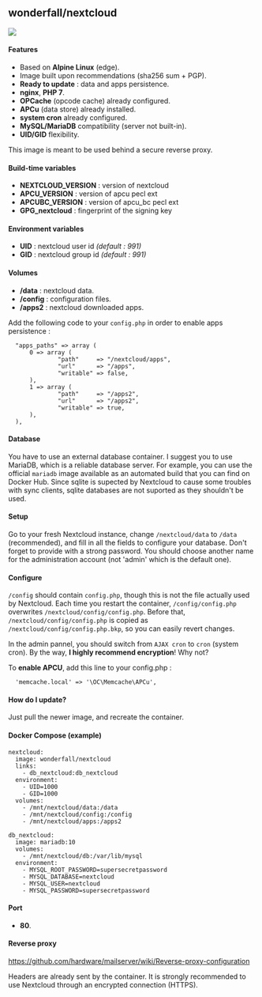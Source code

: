 ## wonderfall/nextcloud

![](https://pix.schrodinger.io/lwq5gNX5/mSPk3B7c.png)

#### Features
- Based on **Alpine Linux** (edge).
- Image built upon recommendations (sha256 sum + PGP).
- **Ready to update** : data and apps persistence.
- **nginx**, **PHP 7**.
- **OPCache** (opcode cache) already configured.
- **APCu** (data store) already installed.
- **system cron** already configured.
- **MySQL/MariaDB** compatibility (server not built-in).
- **UID/GID** flexibility.

This image is meant to be used behind a secure reverse proxy.

#### Build-time variables
- **NEXTCLOUD_VERSION** : version of nextcloud
- **APCU_VERSION** : version of apcu pecl ext
- **APCUBC_VERSION** : version of apcu_bc pecl ext
- **GPG_nextcloud** : fingerprint of the signing key

#### Environment variables
- **UID** : nextcloud user id *(default : 991)*
- **GID** : nextcloud group id *(default : 991)*

#### Volumes
- **/data** : nextcloud data.
- **/config** : configuration files.
- **/apps2** : nextcloud downloaded apps.

Add the following code to your `config.php` in order to enable apps persistence :

```
  "apps_paths" => array (
      0 => array (
              "path"     => "/nextcloud/apps",
              "url"      => "/apps",
              "writable" => false,
      ),
      1 => array (
              "path"     => "/apps2",
              "url"      => "/apps2",
              "writable" => true,
      ),
  ),
```

#### Database
You have to use an external database container. I suggest you to use MariaDB, which is a reliable database server. For example, you can use the official `mariadb` image available as an automated build that you can find on Docker Hub. Since sqlite is supected by Nextcloud to cause some troubles with sync clients, sqlite databases are not suported as they shouldn't be used.

#### Setup
Go to your fresh Nextcloud instance, change `/nextcloud/data` to `/data` (recommended), and fill in all the fields to configure your database. Don't forget to provide with a strong password. You should choose another name for the administration account (not 'admin' which is the default one).

#### Configure
`/config` should contain `config.php`, though this is not the file actually used by Nextcloud. Each time you restart the container, `/config/config.php` overwrites `/nextcloud/config/config.php`. Before that, `/nextcloud/config/config.php` is copied as `/nextcloud/config/config.php.bkp`, so you can easily revert changes.

In the admin pannel, you should switch from `AJAX cron` to `cron` (system cron). By the way, **I highly recommend encryption**! Why not?

To **enable APCU**, add this line to your config.php :

```
  'memcache.local' => '\OC\Memcache\APCu',
```

#### How do I update?
Just pull the newer image, and recreate the container.

#### Docker Compose (example)
```
nextcloud:
  image: wonderfall/nextcloud
  links:
    - db_nextcloud:db_nextcloud
  environment:
    - UID=1000
    - GID=1000
  volumes:
    - /mnt/nextcloud/data:/data
    - /mnt/nextcloud/config:/config
    - /mnt/nextcloud/apps:/apps2

db_nextcloud:
  image: mariadb:10
  volumes:
    - /mnt/nextcloud/db:/var/lib/mysql
  environment:
    - MYSQL_ROOT_PASSWORD=supersecretpassword
    - MYSQL_DATABASE=nextcloud
    - MYSQL_USER=nextcloud
    - MYSQL_PASSWORD=supersecretpassword
```

#### Port
- **80**.

#### Reverse proxy
https://github.com/hardware/mailserver/wiki/Reverse-proxy-configuration

Headers are already sent by the container. It is strongly recommended to use Nextcloud through an encrypted connection (HTTPS).
